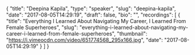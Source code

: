 {
  "title": "Deepina Kapila",
  "type": "speaker",
  "slug": "deepina-kapila",
  "date": "2017-08-05T14:29:19",
  "draft": false,
  "bio": "",
  "recordings": [
    {
      "title": "Everything I Learned About Navigating My Career, I Learned From Female Superheroes",
      "slug": "everything-i-learned-about-navigating-my-career-i-learned-from-female-superheroes",
      "thumbnail": "https://i.vimeocdn.com/video/651774568_295x166.jpg",
      "date": "2017-08-05T14:29:19"
    }
  ]
}